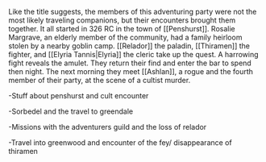 Like the title suggests, the members of this adventuring party were not the most likely traveling companions, but their encounters brought them together. It all started in 326 RC in the town of [[Penshurst]]. Rosalie Margrave, an elderly member of the community, had a family heirloom stolen by a nearby goblin camp. [[Relador]] the paladin, [[Thiramen]] the fighter, and [[Elyria Tannis|Elyria]] the cleric take up the quest. A harrowing fight reveals the amulet. They return their find and enter the bar to spend then night. The next morning they meet [[Ashlan]], a rogue and the fourth member of their party, at the scene of a cultist murder.

-Stuff about penshurst and cult encounter

-Sorbedel and the travel to greendale

-Missions with the adventurers guild and the loss of relador

-Travel into greenwood and encounter of the fey/ disappearance of thiramen